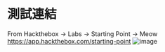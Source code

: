 # 測試連結
From Hackthebox -> Labs -> Starting Point -> Meow
https://app.hackthebox.com/starting-point
![image](https://user-images.githubusercontent.com/22366572/148695705-c3c35ab6-c129-4047-93b9-33f5606927b3.png)

# 

